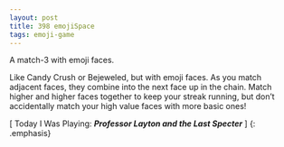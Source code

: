 ```yaml
---
layout: post
title: 398 emojiSpace
tags: emoji-game
---
```

A match-3 with emoji faces.

Like Candy Crush or Bejeweled, but with emoji faces.  As you match adjacent faces, they combine into the next face up in the chain.  Match higher and higher faces together to keep your streak running, but don’t accidentally match your high value faces with more basic ones!

[ Today I Was Playing: ***Professor Layton and the Last Specter*** ]
{: .emphasis}